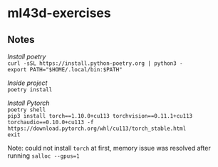 # ml43d-exercises

## Notes 

*Install poetry* \
`curl -sSL https://install.python-poetry.org | python3 -` \
`export PATH="$HOME/.local/bin:$PATH"`

*Inside project* \
`poetry install` 

*Install Pytorch* \
`poetry shell` \
`pip3 install torch==1.10.0+cu113 torchvision==0.11.1+cu113 torchaudio==0.10.0+cu113 -f https://download.pytorch.org/whl/cu113/torch_stable.html` \
`exit`

Note: could not install `torch` at first, memory issue was resolved after running `salloc --gpus=1` 
